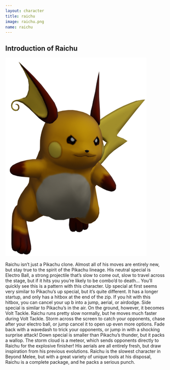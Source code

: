 ```yaml
---
layout: character
title: raichu
image: raichu.png
name: raichu
---
```


## Introduction of Raichu
![raichu](/images/content/css/raichu.png)

Raichu isn’t just a Pikachu clone. Almost all of his moves are entirely new, but stay true to the spirit of the Pikachu lineage.
His neutral special is Electro Ball, a strong projectile that’s slow to come out, slow to travel across the stage, but if it hits you you’re likely to be combo’d to death... You’ll quickly see this is a pattern with this character.
Up special at first seems very similar to Pikachu’s up special, but it’s quite different. It has a longer startup, and only has a hitbox at the end of the zip. If you hit with this hitbox, you can cancel your up b into a jump, aerial, or airdodge.
Side special is similar to Pikachu’s in the air. On the ground, however, it becomes Volt Tackle. Raichu runs pretty slow normally, but he moves much faster during Volt Tackle. Storm across the screen to catch your opponents, chase after your electro ball, or jump cancel it to open up even more options. Fade back with a wavedash to trick your opponents, or jump in with a shocking surprise attack!
Down special is smaller than Pikachu’s thunder, but it packs a wallop. The storm cloud is a meteor, which sends opponents directly to Raichu for the explosive finisher!
His aerials are all entirely fresh, but draw inspiration from his previous evolutions.
Raichu is the slowest character in Beyond Melee, but with a great variety of unique tools at his disposal, Raichu is a complete package, and he packs a serious punch.
